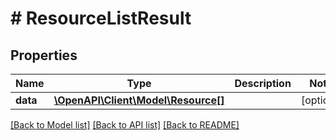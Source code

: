 # # ResourceListResult

## Properties

Name | Type | Description | Notes
------------ | ------------- | ------------- | -------------
**data** | [**\OpenAPI\Client\Model\Resource[]**](Resource.md) |  | [optional] 

[[Back to Model list]](../../README.md#documentation-for-models) [[Back to API list]](../../README.md#documentation-for-api-endpoints) [[Back to README]](../../README.md)


